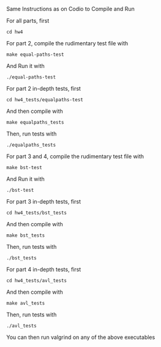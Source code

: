 Same Instructions as on Codio to Compile and Run

For all parts, first
```
cd hw4
```

For part 2, compile the rudimentary test file with
```
make equal-paths-test
```
And Run it with
```
./equal-paths-test
```

For part 2 in-depth tests, first
```
cd hw4_tests/equalpaths-test
```
And then compile with 
```
make equalpaths_tests
```
Then, run tests with
```
./equalpaths_tests
```

For part 3 and 4, compile the rudimentary test file with
```
make bst-test
```
And Run it with
```
./bst-test
```

For part 3 in-depth tests, first
```
cd hw4_tests/bst_tests
```
And then compile with 
```
make bst_tests
```
Then, run tests with
```
./bst_tests
```

For part 4 in-depth tests, first
```
cd hw4_tests/avl_tests
```
And then compile with 
```
make avl_tests
```
Then, run tests with
```
./avl_tests
```

You can then run valgrind on any of the above executables
